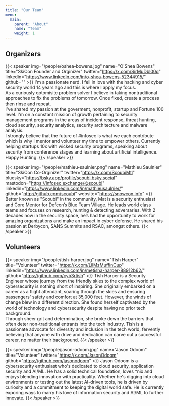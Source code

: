 ```yaml
---
title: "Our Team"
menu: 
  main:
    parent: "About"
    name: "Team"
    weight: 1
---
```


## Organizers

{{< speaker img="/people/oshea-bowens.jpg" name="O'Shea Bowens" title="SkiCon Founder and Orginizer" twitter="https://x.com/SirMuDbl00d" linkedin="https://www.linkedin.com/in/o-shea-bowens-52344915/" github="" >}}
I'm a passionate nerd. I fell in love with the hacking and cyber security world 14 years ago and this is where I apply my focus.  
As a curiously optomisitc problem solver I believe in taking nontraditional approaches to fix the problems of tomorrow. Once fixed, create a process then rinse and repeat.  
I've shared my passion at the goverment, nonprofit, startup and Fortune 100 level. I'm on a constant mission of growth pertaining to security management programs in the areas of incident response, threat hunting, cloud security, security analytics, security architecture and malware analysis.  
I strongly believe that the future of #infosec is what we each contribute which is why I mentor and volunteer my time to empower others. Currently helping startups 10x with wicked security programs, speaking about security from conference stages and learning about artificial intelligence. Happy Hunting.
{{< /speaker >}}

{{< speaker img="/people/mathieu-saulnier.png" name="Mathieu Saulnier" title="SkiCon Co-Orginizer" twitter="https://x.com/ScoubiMtl" bluesky="https://bsky.app/profile/scoubi.bsky.social" mastodon="https://infosec.exchange/@scoubi"  linkedin="https://www.linkedin.com/in/mathieusaulnier/" github="http://github.com/scoubi" website="https://snowcon.info" >}}
Better known as "Scoubi" in the community, Mat is a security enthusiast and Core Mentor for Defcon’s Blue Team Village. He leads world class teams and focuses on research, hunting & detecting adversaries. With 2 decades now in the security space, he’s had the opportunity to work for amazing organizations and make an impact in cyber defense. He shared his passion at Derbycon, SANS Summits and RSAC, amongst others.
{{< /speaker >}}

## Volunteers

{{< speaker img="/people/tish-harper.jpg" name="Tish Harper" title="Volunteer" twitter="https://x.com/LilMzMuffinCup" linkedin="https://www.linkedin.com/in/metisha-harper-88912b62/" github="https://github.com/cyb3rtish" >}} 
Tish Harper is a Security Engineer whose journey from the friendly skies to the complex world of cybersecurity is nothing short of inspiring. She originally embarked on a career as a flight attendant, soaring through the skies and ensuring passengers' safety and comfort at 35,000 feet. However, the winds of change blew in a different direction. She found herself captivated by the world of technology and cybersecurity despite having no prior tech background.  
Through sheer grit and determination, she broke down the barriers that often deter non-traditional entrants into the tech industry. Tish is a passionate advocate for diversity and inclusion in the tech world, fervently believing that anyone with drive and dedication can carve out a successful career, no matter their background.
{{< /speaker >}}

{{< speaker img="/people/jason-odoom.jpg" name="Jason Odoom" title="Volunteer" twitter="https://x.com/JasonOdoom" github="https://github.com/jasonodoom" >}} 
Jason Odoom is a cybersecurity enthusiast who's dedicated to cloud security, application security and AI/ML. He has a solid technical foundation, loves *nix and enjoys blending innovation with practicality. Whether he's digging into cloud environments or testing out the latest AI-driven tools, he is driven by curiosity and a commitment to keeping the digital world safe. He is currently exporing ways to marry his love of information security and AI/ML to further innovate.
{{< /speaker >}}
